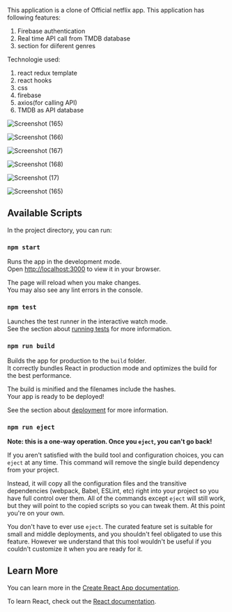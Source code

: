 This application is a clone of Official netflix app. This application has following features:
1. Firebase authentication
2. Real time API call from TMDB database
3. section for diiferent genres

Technologie used:
1. react redux template
2. react hooks
3. css
4. firebase
5. axios(for calling API)
6. TMDB as API database

![Screenshot (165)](https://user-images.githubusercontent.com/73303787/175786061-03d8a56b-97f0-4f9b-b8bc-c6a6f797fa9b.png)

![Screenshot (166)](https://user-images.githubusercontent.com/73303787/175786144-388f9995-92a1-4f72-82c1-ebc42af72acc.png)

![Screenshot (167)](https://user-images.githubusercontent.com/73303787/175786238-3d3f216b-e9e9-4a65-b480-b301a7e10440.png)

![Screenshot (168)](https://user-images.githubusercontent.com/73303787/175786462-e5f1b49e-08f6-49ea-95ab-22830905e7a0.png)



![Screenshot (17)](https://user-images.githubusercontent.com/73303787/175786488-f2a95d8c-664a-4f46-98f7-3e1adfabcdcf.png)


![Screenshot (165)](https://user-images.githubusercontent.com/73303787/175786527-b5cf474f-65cd-4c41-9d08-7d1c211218aa.png)


## Available Scripts

In the project directory, you can run:

### `npm start`

Runs the app in the development mode.\
Open [http://localhost:3000](http://localhost:3000) to view it in your browser.

The page will reload when you make changes.\
You may also see any lint errors in the console.

### `npm test`

Launches the test runner in the interactive watch mode.\
See the section about [running tests](https://facebook.github.io/create-react-app/docs/running-tests) for more information.

### `npm run build`

Builds the app for production to the `build` folder.\
It correctly bundles React in production mode and optimizes the build for the best performance.

The build is minified and the filenames include the hashes.\
Your app is ready to be deployed!

See the section about [deployment](https://facebook.github.io/create-react-app/docs/deployment) for more information.

### `npm run eject`

**Note: this is a one-way operation. Once you `eject`, you can't go back!**

If you aren't satisfied with the build tool and configuration choices, you can `eject` at any time. This command will remove the single build dependency from your project.

Instead, it will copy all the configuration files and the transitive dependencies (webpack, Babel, ESLint, etc) right into your project so you have full control over them. All of the commands except `eject` will still work, but they will point to the copied scripts so you can tweak them. At this point you're on your own.

You don't have to ever use `eject`. The curated feature set is suitable for small and middle deployments, and you shouldn't feel obligated to use this feature. However we understand that this tool wouldn't be useful if you couldn't customize it when you are ready for it.

## Learn More

You can learn more in the [Create React App documentation](https://facebook.github.io/create-react-app/docs/getting-started).

To learn React, check out the [React documentation](https://reactjs.org/).
